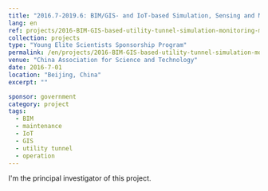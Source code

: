 ```yaml
---
title: "2016.7-2019.6: BIM/GIS- and IoT-based Simulation, Sensing and Management of Utility Tunnels"
lang: en
ref: projects/2016-BIM-GIS-based-utility-tunnel-simulation-monitoring-management
collection: projects
type: "Young Elite Scientists Sponsorship Program"
permalink: /en/projects/2016-BIM-GIS-based-utility-tunnel-simulation-monitoring-management
venue: "China Association for Science and Technology"
date: 2016-7-01
location: "Beijing, China"
excerpt: ""

sponsor: government
category: project
tags: 
  - BIM
  - maintenance
  - IoT
  - GIS
  - utility tunnel
  - operation
---
```


I'm the principal investigator of this project.